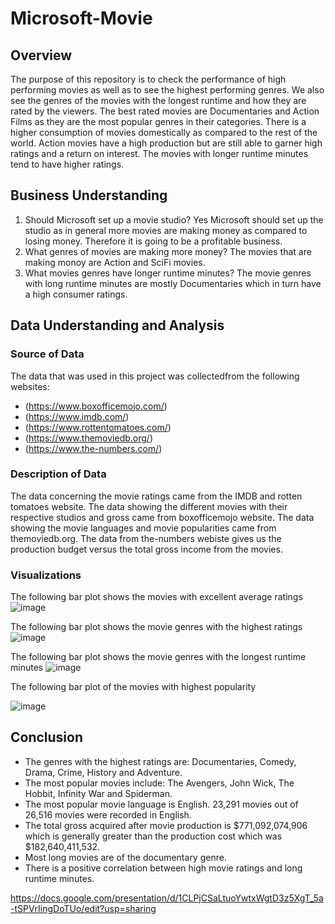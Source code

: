 # Microsoft-Movie
## Overview
The purpose of this repository is to check the performance of high performing movies as well as to see the highest performing genres. We also see the genres of the movies with the longest runtime and how they are rated by the viewers. The best rated movies are Documentaries and Action Films as they are the most popular genres in their categories. There is a higher consumption of movies domestically as compared to the rest of the world. Action movies have a high production but are still able to garner high ratings and a return on interest. The movies with longer runtime minutes tend to have higher ratings.

## Business Understanding
1. Should Microsoft set up a movie studio? Yes Microsoft should set up the studio as in general more movies are making money as compared to losing money. Therefore it is going to be a profitable business.
3. What genres of movies are making more money? The movies that are making monoy are Action and SciFi movies.
4. What movies genres have longer runtime minutes? The movie genres with long runtime minutes are mostly Documentaries which in turn have a high consumer ratings.

## Data Understanding and Analysis
### Source of Data
The data that was  used in this project was collectedfrom the following websites:
- (https://www.boxofficemojo.com/)
- (https://www.imdb.com/)
- (https://www.rottentomatoes.com/)
- (https://www.themoviedb.org/)
- (https://www.the-numbers.com/)
### Description of Data
The data concerning the movie ratings came from the IMDB and rotten tomatoes website.
The data showing the different movies with their respective studios and gross came from boxofficemojo website.
The data showing the movie languages and movie popularities came from themoviedb.org.
The data from the-numbers webiste gives us the production budget versus the total gross income from the movies.
### Visualizations
The following bar plot shows the movies with excellent average ratings
![image](https://github.com/FionaNalianya/Microsoft-Movie/assets/87811071/31f9d298-3672-495b-9716-9d0c5674abfc)

The following bar plot shows the movie genres with the highest ratings
![image](https://github.com/FionaNalianya/Microsoft-Movie/assets/87811071/b9bf7989-e467-4560-ae67-eeab72c165de)

The following bar plot shows the movie genres with the longest runtime minutes
![image](https://github.com/FionaNalianya/Microsoft-Movie/assets/87811071/77eb3abd-b293-4c76-b661-020923182afd)

The following bar plot of the movies with highest popularity

![image](https://github.com/FionaNalianya/Microsoft-Movie/assets/87811071/b6fbb202-8e4b-4f36-9ce4-68cf418e803b)

## Conclusion
- The genres with the highest ratings are: Documentaries, Comedy, Drama, Crime, History and Adventure.
- The most popular movies include: The Avengers, John Wick, The Hobbit, Infinity War and Spiderman.
- The most popular movie language is English. 23,291 movies out of 26,516 movies were recorded in English.
- The total gross acquired after movie production is $771,092,074,906 which is generally greater than the production cost which was $182,640,411,532.
- Most long movies are of the documentary genre.
- There is a positive correlation between high movie ratings and long runtime minutes.


https://docs.google.com/presentation/d/1CLPjCSaLtuoYwtxWgtD3z5XgT_5a-tSPVrIingDoTUo/edit?usp=sharing
